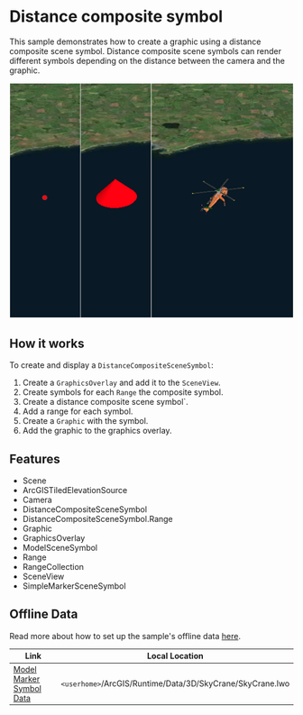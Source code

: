# Distance composite symbol

This sample demonstrates how to create a graphic using a distance composite scene symbol. Distance composite scene symbols can render different symbols depending on the distance between the camera and the graphic.

![](screenshot.png)

## How it works

To create and display a ```DistanceCompositeSceneSymbol```:

1. Create a ```GraphicsOverlay``` and add it to the ```SceneView```.
2. Create symbols for each ```Range``` the composite symbol.
3. Create a distance composite scene symbol`.
4. Add a range for each symbol.
5. Create a ```Graphic``` with the symbol.
6. Add the graphic to the graphics overlay.

## Features
- Scene
- ArcGISTiledElevationSource
- Camera
- DistanceCompositeSceneSymbol
- DistanceCompositeSceneSymbol.Range
- Graphic
- GraphicsOverlay
- ModelSceneSymbol
- Range
- RangeCollection
- SceneView
- SimpleMarkerSceneSymbol

## Offline Data
Read more about how to set up the sample's offline data [here](http://links.esri.com/ArcGISRuntimeQtSamples).

Link | Local Location
---------|-------|
|[Model Marker Symbol Data](https://www.arcgis.com/home/item.html?id=810a20c8be914170948d4c2d2146b4c5)| `<userhome>`/ArcGIS/Runtime/Data/3D/SkyCrane/SkyCrane.lwo |
